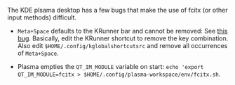 The KDE plsama desktop has a few bugs that make the use of fcitx (or other input methods) difficult.

* `Meta+Space` defaults to the KRunner bar and cannot be removed: See [this bug](https://bugs.kde.org/show_bug.cgi?id=413542). 
    Basically, edit the KRunner shortcut to remove the key combination. Also edit `$HOME/.config/kglobalshortcutsrc` and remove all occurrences of `Meta+Space`.
    
* Plasma empties the `QT_IM_MODULE` variable on start: `echo 'export QT_IM_MODULE=fcitx > $HOME/.config/plasma-workspace/env/fcitx.sh`.
